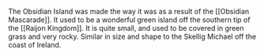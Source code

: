 The Obsidian Island was made the way it was as a result of the [[Obsidian Mascarade]]. It used to be a wonderful green island off the southern tip of the [[Raijon Kingdom]]. It is quite small, and used to be covered in green grass and very rocky. Similar in size and shape to the Skellig Michael off the coast of Ireland.
